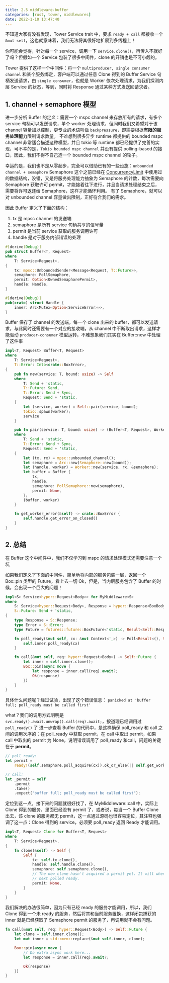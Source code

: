 ```yaml
---
title: 2.5 middleware-buffer
categories: [rust, tower, middlewares]
date: 2022-1-10 13:47:40
---
```


不知道大家有没有发现，Tower Service trait 中，要求 `ready + call` 都接收一个 `&mut self`，这也就意味着，我们无法将其很好地扩展到多线程上！

你可能会觉得，针对每一个 service，调用一下 `service.clone()`，再传入不就好了吗？但假如一个 Service 包装了很多中间件，clone 的开销也是不可小觑的。

Tower 提供了这样一个中间件：将一个 `multiproducer, single consumer channel` 和某个服务绑定，客户端可以通过任意 Clone 得到的 Buffer Service 句柄发送请求，由 `single consumer`，也就是 Worker 依次处理请求，为我们探测内层 Service 的状态，等到，同时将 Response 通过某种方式发送回请求者。

## 1. channel + semaphore 模型

进一步分析 Buffer 的定义：需要一个 mspc channel 来存放所有的请求，有多个 service 句柄可以发送请求，单个 worker 处理请求，但同时我们又希望对于该 channel 容量加以控制，更专业的术语叫做 `backpressure`，即需要根据**有限的服务处理能力**限制请求数量。
不难想到很多异步 runtime 都提供的 bounded mspc channel 非常适合描述这种模型，并且 tokio 等 runtime 都已经提供了完善的实现，可不幸的是，`Tokio bounded mspc channel` 并没有提供 polling-based 的接口，因此，我们不得不自己造一个 bounded mspc channel 的轮子。

幸运的是，我们也不是从零起步，完全可以借助已有的一些设施：`unbounded channel + semaphore`
Semaphore 这个之前已经在 [ConcurrencyLimit](./middleware-concurrency.md) 中使用过的数据结构，没错，又是将服务处理能力抽象为 Semaphore 的计数，每次需要向 Semaphore 获取许可 permit，才能接着往下进行，并且当请求处理结束之后，需要将许可返还给 Semaphore，这样才能循环利用。
有了 Semaphore，就可以对 unbounded channel 容量做出限制，正好符合我们的需求。

因此 Buffer 定义了下面的结构：

1. tx 是 mpsc channel 的发送端
2. semaphore 是所有 service 句柄共享的信号量
3. permit 是当前 service 获取的服务调用许可
4. handle 是对于服务内部错误的处理

```rust
#[derive(Debug)]
pub struct Buffer<T, Request>
where
    T: Service<Request>,
{
    tx: mpsc::UnboundedSender<Message<Request, T::Future>>,
    semaphore: PollSemaphore,
    permit: Option<OwnedSemaphorePermit>,
    handle: Handle,
}

#[derive(Debug)]
pub(crate) struct Handle {
    inner: Arc<Mutex<Option<ServiceError>>>,
}
```

Buffer 保存了 channel 的发送端，每一个 clone 出来的 buffer，都可以发送请求，与此同时还需要有一个对应的接收端，从 channel 中不断取出请求，这样才能驱动 `producer-consumer` 模型运转，不难想象我们其实在 Buffer::new 中处理了这件事

```rust
impl<T, Request> Buffer<T, Request>
where
    T: Service<Request>,
    T::Error: Into<crate::BoxError>,
{
    pub fn new(service: T, bound: usize) -> Self
    where
        T: Send + 'static,
        T::Future: Send,
        T::Error: Send + Sync,
        Request: Send + 'static,
    {
        let (service, worker) = Self::pair(service, bound);
        tokio::spawn(worker);
        service
    }

    pub fn pair(service: T, bound: usize) -> (Buffer<T, Request>, Worker<T, Request>)
    where
        T: Send + 'static,
        T::Error: Send + Sync,
        Request: Send + 'static,
    {
        let (tx, rx) = mpsc::unbounded_channel();
        let semaphore = Arc::new(Semaphore::new(bound));
        let (handle, worker) = Worker::new(service, rx, &semaphore);
        let buffer = Buffer {
            tx,
            handle,
            semaphore: PollSemaphore::new(semaphore),
            permit: None,
        };
        (buffer, worker)
    }

    fn get_worker_error(&self) -> crate::BoxError {
        self.handle.get_error_on_closed()
    }
}
```

## 2. 总结

在 Buffer 这个中间件中，我们不仅学习到 mspc 的请求处理模式还需要注意一个坑

如果我们定义了下面的中间件，简单地将内部的服务包装一层，返回一个 Box::pin 类型的 Future，看上去一切 Ok，但是，当内层服务包含了 Buffer 的时候，会出现一个巨大的问题！

```rust
impl<S> Service<hyper::Request<Body>> for MyMiddleware<S>
where
    S: Service<hyper::Request<Body>, Response = hyper::Response<BoxBody>> + Clone + Send + 'static,
    S::Future: Send + 'static,
{
    type Response = S::Response;
    type Error = S::Error;
    type Future = futures::future::BoxFuture<'static, Result<Self::Response, Self::Error>>;

    fn poll_ready(&mut self, cx: &mut Context<'_>) -> Poll<Result<(), Self::Error>> {
        self.inner.poll_ready(cx)
    }

    fn call(&mut self, req: hyper::Request<Body>) -> Self::Future {
        let inner = self.inner.clone();
        Box::pin(async move {
            let response = inner.call(req).await?;
            Ok(response)
        })
    }
}
```

具体什么问题呢？经过试验，出现了这个错误信息：
`panicked at 'buffer full; poll_ready must be called first'`

what？我们的调用方式明明是 `svc.ready().await.unwrap().call(req).await;`，按道理已经调用过 `poll_ready()` 了
进一步查看 Buffer 的代码中，是这样确保 poll_ready 和 call 之间的调用次序的：在 poll_ready 中获取 permit，在 call 中取出 permit，如果 call 中取出的 permit 为 None，说明错误调用了 poll_ready 和call，问题的关键在于 **permit**。

```rust
// poll_ready:
let permit =
    ready!(self.semaphore.poll_acquire(cx)).ok_or_else(|| self.get_worker_error())?;

// call:
let _permit = self
    .permit
    .take()
    .expect("buffer full; poll_ready must be called first");
```

定位到这一点，接下来的问题就很好找了，在 MyMiddleware::call 中，实际上 Clone 得到的服务，里面已经没有 permit 了，或者说，每当一个 Buffer Clone 出去，该 clone 的服务都无 permit，这一点通过源码也很容易定位，其注释也强调了这一点：Clone 得到的 service，必须要 poll_ready 返回 Ready 才能调用。

```rust
impl<T, Request> Clone for Buffer<T, Request>
where
    T: Service<Request>,
{
    fn clone(&self) -> Self {
        Self {
            tx: self.tx.clone(),
            handle: self.handle.clone(),
            semaphore: self.semaphore.clone(),
            // The new clone hasn't acquired a permit yet. It will when it's
            // next polled ready.
            permit: None,
        }
    }
}
```

我们解决的办法很简单，因为只有已经 ready 的服务才能调用，所以，我们 Clone 得到一个未 ready 的服务，然后将其和当前服务置换，这样闭包捕获的 inner 就是已经获取了 Semaphore permit 的服务了，再调用就不会有问题。

```rust
fn call(&mut self, req: hyper::Request<Body>) -> Self::Future {
    let clone = self.inner.clone();
    let mut inner = std::mem::replace(&mut self.inner, clone);

    Box::pin(async move {
        // Do extra async work here...
        let response = inner.call(req).await?;

        Ok(response)
    })
}
```
